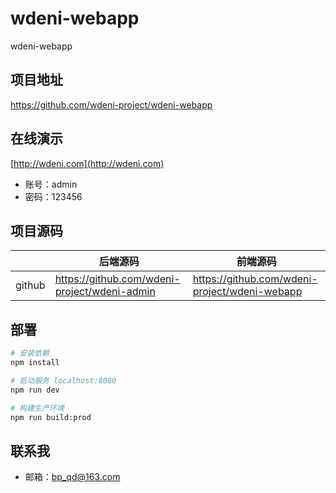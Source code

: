 # wdeni-webapp
wdeni-webapp

## 项目地址
https://github.com/wdeni-project/wdeni-webapp

## 在线演示
[http://wdeni.com](http://wdeni.com) 

- 账号：admin
- 密码：123456 

## 项目源码
|     |   后端源码  |   前端源码  |
|---  |--- | --- |
|  github   |  https://github.com/wdeni-project/wdeni-admin   |  https://github.com/wdeni-project/wdeni-webapp   |

## 部署
``` bash
# 安装依赖
npm install

# 启动服务 localhost:8080
npm run dev

# 构建生产环境
npm run build:prod

```
## 联系我

- 邮箱：bp_qd@163.com
